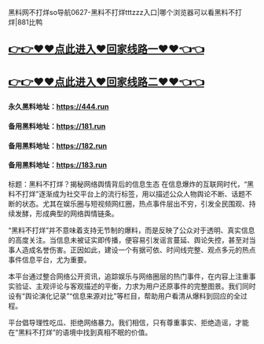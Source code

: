 黑料网不打烊so导航0627-黑料不打烊tttzzz入口|哪个浏览器可以看黑料不打烊|881比鸭

## [👉👉♥♥点此进入♥回家线路一♥♥👈👈](https://unpkg.com/182run/index.html)
## [👉👉♥♥点此进入♥回家线路二♥♥👈👈](https://unpkg.com/182-1run/index.html)

#### 永久黑料地址：https://444.run
#### 备用黑料地址：https://181.run
#### 备用黑料地址：https://182.run
#### 备用黑料地址：https://183.run

标题：黑料不打烊？揭秘网络舆情背后的信息生态
在信息爆炸的互联网时代，“黑料不打烊”逐渐成为社交平台上的流行标签，用以描述公众人物舆论不断、话题不断的状态。尤其在娱乐圈与短视频网红圈，热点事件层出不穷，引发全民围观、持续发酵，形成典型的网络舆情链条。

“黑料不打烊”并不意味着支持无节制的爆料，而是反映了公众对于透明、真实信息的高度关注。当信息未被证实即传播，便容易引发谣言蔓延、舆论失控，甚至对当事人造成名誉伤害。正因如此，建设一个有据可依、时间线完整、观点多元的热点事件信息平台，尤为重要。

本平台通过整合网络公开资讯，追踪娱乐与网络圈层的热门事件，在内容上注重事实验证、主观评论与客观描述的平衡，力求为用户还原事件的完整图景。我们同时设有“舆论演化记录”“信息来源对比”等栏目，帮助用户看清从爆料到回应的全过程。

平台倡导理性吃瓜、拒绝网络暴力。我们相信，只有尊重事实、拒绝造谣，才能在“黑料不打烊”的语境中找到真相不眠的价值。
